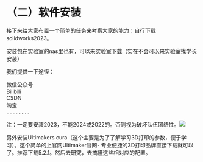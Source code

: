 # （二）软件安装
接下来给大家布置一个简单的任务来考察大家的能力：自行下载solidworks2023。

安装包在实验室的nas里也有，可以来实验室下载（实在不会可以来实验室找学长安装）

我们提供一下途径：

微信公众号  
Bilibili  
CSDN  
淘宝  
……………

注：一定要安装2023，不能2024或2022的。否则视为破坏队伍团结性。![](/Picture1.png)

另外安装Ultimakers cura（这个主要是为了了解学习3D打印的参数，便于学习）。这个简单的上官网Ultimaker官网- 专业便捷的3D打印品牌直接下载就可以了。推荐下载5.2.1。然后去研究，去搞懂这些相对应的配置。
